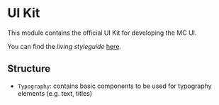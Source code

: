 # UI Kit

This module contains the official UI Kit for developing the MC UI.

You can find the _living styleguide_ [here](https://mc.escemo.com/styleguide).

## Structure

* `Typography`: contains basic components to be used for typography elements
  (e.g. text, titles)
